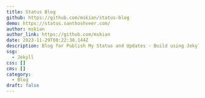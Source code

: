 ```yaml
---
title: Status Blog
github: https://github.com/mskian/status-blog
demo: https://status.santhoshveer.com/
author: mskian
author_link: https://github.com/mskian
date: 2023-11-29T08:22:38.144Z
description: Blog for Publish My Status and Updates - Build using Jekyll
ssg:
  - Jekyll
css: []
cms: []
category:
  - Blog
draft: false
---
```

